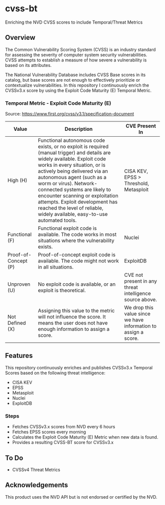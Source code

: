 # cvss-bt
Enriching the NVD CVSS scores to include Temporal/Threat Metrics

## Overview

The Common Vulnerability Scoring System (CVSS) is an industry standard for assessing the severity of computer system security vulnerabilities. CVSS attempts to establish a measure of how severe a vulnerability is based on its attributes.

The National Vulnerability Database includes CVSS Base scores in its catalog, but base scores are not enough to effectively prioritizie or contextualize vulnerabilities. In this repository I continuously enrich the CVSSv3.x score by using the Exploit Code Maturity (E) Temporal Metric.

### Temporal Metric - Exploit Code Maturity (E)

Source: https://www.first.org/cvss/v3.1/specification-document

| Value | Description | CVE Present In |
|---------------------------|-------------|-------------|
| High (H)                  | Functional autonomous code exists, or no exploit is required (manual trigger) and details are widely available. Exploit code works in every situation, or is actively being delivered via an autonomous agent (such as a worm or virus). Network-connected systems are likely to encounter scanning or exploitation attempts. Exploit development has reached the level of reliable, widely available, easy-to-use automated tools. | CISA KEV, EPSS > Threshold, Metasploit |
| Functional (F)            | Functional exploit code is available. The code works in most situations where the vulnerability exists. | Nuclei |
| Proof-of-Concept (P)      | Proof-of-concept exploit code is available. The code might not work in all situations. | ExploitDB |
| Unproven (U)              | No exploit code is available, or an exploit is theoretical. | CVE not present in any threat intelligence source above. |
| Not Defined (X)           | Assigning this value to the metric will not influence the score. It means the user does not have enough information to assign a score. | We drop this value since we have information to assign a score. |



## Features
This repository continuously enriches and publishes CVSSv3.x Temporal Scores based on the following threat intelligence:

- CISA KEV
- EPSS
- Metasploit
- Nuclei
- ExploitDB

### Steps
- Fetches CVSSv3.x scores from NVD every 6 hours
- Fetches EPSS scores every morning
- Calculates the Exploit Code Maturity (E) Metric when new data is found.
- Provides a resulting CVSS-BT score for CVSSv3.x

## To Do
- CVSSv4 Threat Metrics

## Acknowledgements

This product uses the NVD API but is not endorsed or certified by the NVD.